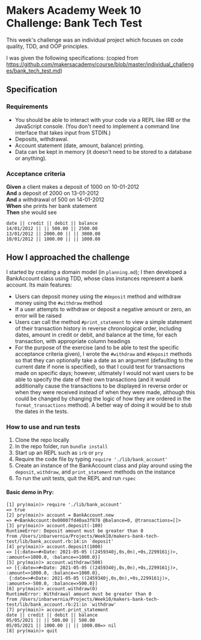 # Makers Academy Week 10 Challenge: Bank Tech Test

This week's challenge was an individual project which focuses on code quality, TDD, and OOP principles.

I was given the following specifications: (copied from https://github.com/makersacademy/course/blob/master/individual_challenges/bank_tech_test.md)

## Specification

### Requirements

- You should be able to interact with your code via a REPL like IRB or the JavaScript console. (You don't need to implement a command line interface that takes input from STDIN.)
- Deposits, withdrawal.
- Account statement (date, amount, balance) printing.
- Data can be kept in memory (it doesn't need to be stored to a database or anything).

### Acceptance criteria

**Given** a client makes a deposit of 1000 on 10-01-2012  
**And** a deposit of 2000 on 13-01-2012  
**And** a withdrawal of 500 on 14-01-2012  
**When** she prints her bank statement  
**Then** she would see

```
date || credit || debit || balance
14/01/2012 || || 500.00 || 2500.00
13/01/2012 || 2000.00 || || 3000.00
10/01/2012 || 1000.00 || || 1000.00
```

## How I approached the challenge

I started by creating a domain model (in `planning.md`); I then developed a BankAccount class using TDD, whose class instances represent a bank account. Its main features:

- Users can deposit money using the `#deposit` method and withdraw money using the `#withdraw` method
- If a user attempts to withdraw or deposit a negative amount or zero, an error will be raised
- Users can call the method `#print_statement` to view a simple statement of their transaction history in reverse chronological order, including dates, amount in credit or debit, and balance at the time, for each transaction, with appropriate column headings
- For the purpose of the exercise (and to be able to test the specific acceptance criteria given), I wrote the `#withdraw` and `#deposit` methods so that they can optionally take a date as an argument (defaulting to the current date if none is specified), so that I could test for transactions made on specific days; however, ultimately I would not want users to be able to specify the date of their own transactions (and it would additionally cause the transactions to be displayed in reverse order or when they were received instead of when they were made, although this could be changed by changing the logic of how they are ordered in the `format_transactions` method). A better way of doing it would be to stub the dates in the tests.

### How to use and run tests

1. Clone the repo locally
2. In the repo folder, run `bundle install`
3. Start up an REPL such as `irb` or `pry`
4. Require the code file by typing `require './lib/bank_account'`
5. Create an instance of the BankAccount class and play around using the `deposit`, `withdraw`, and `print_statement` methods on the instance
6. To run the unit tests, quit the REPL and run `rspec`

#### Basic demo in Pry:

```
[1] pry(main)> require './lib/bank_account'
=> true
[2] pry(main)> account = BankAccount.new
=> #<BankAccount:0x00007fd40aa3f878 @balance=0, @transactions=[]>
[3] pry(main)> account.deposit(-100)
RuntimeError: Deposit amount must be greater than 0
from /Users/inbarvernia/Projects/Week10/makers-bank-tech-test/lib/bank_account.rb:14:in `deposit'
[4] pry(main)> account.deposit(1000)
=> [{:date=>#<Date: 2021-05-05 ((2459340j,0s,0n),+0s,2299161j)>, :amount=>1000.0, :balance=>1000.0}]
[5] pry(main)> account.withdraw(500)
=> [{:date=>#<Date: 2021-05-05 ((2459340j,0s,0n),+0s,2299161j)>, :amount=>1000.0, :balance=>1000.0},
 {:date=>#<Date: 2021-05-05 ((2459340j,0s,0n),+0s,2299161j)>, :amount=>-500.0, :balance=>500.0}]
[6] pry(main)> account.withdraw(0)
RuntimeError: Withdrawal amount must be greater than 0
from /Users/inbarvernia/Projects/Week10/makers-bank-tech-test/lib/bank_account.rb:21:in `withdraw'
[7] pry(main)> account.print_statement
date || credit || debit || balance
05/05/2021 || || 500.00 || 500.00
05/05/2021 || 1000.00 || || 1000.00=> nil
[8] pry(main)> quit
```
